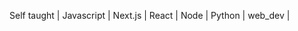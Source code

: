 Self taught | Javascript | Next.js | React | Node | Python | web_dev |
<!---
tedy-art/tedy-art is a ✨ special ✨ repository because its `README.md` (this file) appears on your GitHub profile.
You can click the Preview link to take a look at your changes.
--->
